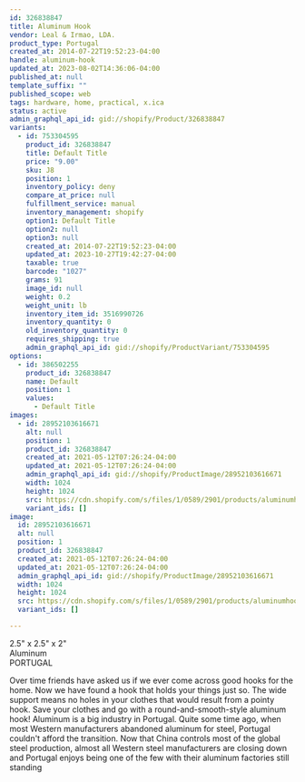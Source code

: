 ```yaml
---
id: 326838847
title: Aluminum Hook
vendor: Leal & Irmao, LDA.
product_type: Portugal
created_at: 2014-07-22T19:52:23-04:00
handle: aluminum-hook
updated_at: 2023-08-02T14:36:06-04:00
published_at: null
template_suffix: ""
published_scope: web
tags: hardware, home, practical, x.ica
status: active
admin_graphql_api_id: gid://shopify/Product/326838847
variants:
  - id: 753304595
    product_id: 326838847
    title: Default Title
    price: "9.00"
    sku: J8
    position: 1
    inventory_policy: deny
    compare_at_price: null
    fulfillment_service: manual
    inventory_management: shopify
    option1: Default Title
    option2: null
    option3: null
    created_at: 2014-07-22T19:52:23-04:00
    updated_at: 2023-10-27T19:42:27-04:00
    taxable: true
    barcode: "1027"
    grams: 91
    image_id: null
    weight: 0.2
    weight_unit: lb
    inventory_item_id: 3516990726
    inventory_quantity: 0
    old_inventory_quantity: 0
    requires_shipping: true
    admin_graphql_api_id: gid://shopify/ProductVariant/753304595
options:
  - id: 386502255
    product_id: 326838847
    name: Default
    position: 1
    values:
      - Default Title
images:
  - id: 28952103616671
    alt: null
    position: 1
    product_id: 326838847
    created_at: 2021-05-12T07:26:24-04:00
    updated_at: 2021-05-12T07:26:24-04:00
    admin_graphql_api_id: gid://shopify/ProductImage/28952103616671
    width: 1024
    height: 1024
    src: https://cdn.shopify.com/s/files/1/0589/2901/products/aluminumhook-mix-smug_1.jpg?v=1620818784
    variant_ids: []
image:
  id: 28952103616671
  alt: null
  position: 1
  product_id: 326838847
  created_at: 2021-05-12T07:26:24-04:00
  updated_at: 2021-05-12T07:26:24-04:00
  admin_graphql_api_id: gid://shopify/ProductImage/28952103616671
  width: 1024
  height: 1024
  src: https://cdn.shopify.com/s/files/1/0589/2901/products/aluminumhook-mix-smug_1.jpg?v=1620818784
  variant_ids: []

---
```


2.5" x 2.5" x 2"  
Aluminum  
PORTUGAL

Over time friends have asked us if we ever come across good hooks for the home. Now we have found a hook that holds your things just so. The wide support means no holes in your clothes that would result from a pointy hook. Save your clothes and go with a round-and-smooth-style aluminum hook! Aluminum is a big industry in Portugal. Quite some time ago, when most Western manufacturers abandoned aluminum for steel, Portugal couldn't afford the transition. Now that China controls most of the global steel production, almost all Western steel manufacturers are closing down and Portugal enjoys being one of the few with their aluminum factories still standing
